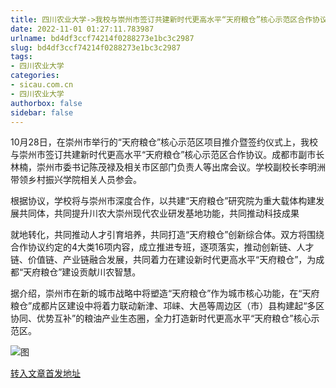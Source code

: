 ```yaml
---
title: 四川农业大学->我校与崇州市签订共建新时代更高水平“天府粮仓”核心示范区合作协议 | sicau.com.cn
date: 2022-11-01 01:27:11.783987
urlname: bd4df3ccf74214f0288273e1bc3c2987
slug: bd4df3ccf74214f0288273e1bc3c2987
tags: 
- 四川农业大学
categories:
- sicau.com.cn
- 四川农业大学
authorbox: false
sidebar: false
---
```

10月28日，在崇州市举行的“天府粮仓”核心示范区项目推介暨签约仪式上，我校与崇州市签订共建新时代更高水平“天府粮仓”核心示范区合作协议。成都市副市长林楠，崇州市委书记陈茂禄及相关市区部门负责人等出席会议。学校副校长李明洲带领乡村振兴学院相关人员参会。  

根据协议，学校将与崇州市深度合作，以共建“天府粮仓”研究院为重大载体构建发展共同体，共同提升川农大崇州现代农业研发基地功能，共同推动科技成果
<!--more-->
就地转化，共同推动人才引育培养，共同打造“天府粮仓”创新综合体。双方将围绕合作协议约定的4大类16项内容，成立推进专班，逐项落实，推动创新链、人才链、价值链、产业链融合发展，共同着力在建设新时代更高水平“天府粮仓”，为成都“天府粮仓”建设贡献川农智慧。  

据介绍，崇州市在新的城市战略中将塑造“天府粮仓”作为城市核心功能，在“天府粮仓”成都片区建设中将着力联动新津、邛崃、大邑等周边区（市）县构建起“多区协同、优势互补”的粮油产业生态圈，全力打造新时代更高水平“天府粮仓”核心示范区。

![图](https://news.sicau.edu.cn/__local/3/53/B9/D2010DDA1D479E7FA00FB769A25_A69E7884_123DF.png)

[转入文章首发地址](https://news.sicau.edu.cn/info/1078/70036.htm)